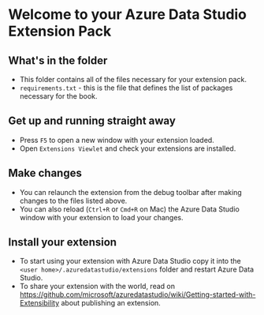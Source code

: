 # Welcome to your Azure Data Studio Extension Pack

## What's in the folder
* This folder contains all of the files necessary for your extension pack.
* `requirements.txt` - this is the file that defines the list of packages necessary for the book.

## Get up and running straight away
* Press `F5` to open a new window with your extension loaded.
* Open `Extensions Viewlet` and check your extensions are installed.

## Make changes
* You can relaunch the extension from the debug toolbar after making changes to the files listed above.
* You can also reload (`Ctrl+R` or `Cmd+R` on Mac) the Azure Data  Studio window with your extension to load your changes.

## Install your extension
* To start using your extension with Azure Data  Studio copy it into the `<user home>/.azuredatastudio/extensions` folder and restart Azure Data Studio.
* To share your extension with the world, read on https://github.com/microsoft/azuredatastudio/wiki/Getting-started-with-Extensibility about publishing an extension.
